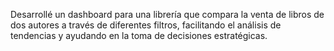 
Desarrollé un dashboard para una librería que compara la venta de libros de dos autores a través de diferentes filtros, facilitando el análisis de tendencias y ayudando en la toma de decisiones estratégicas.
